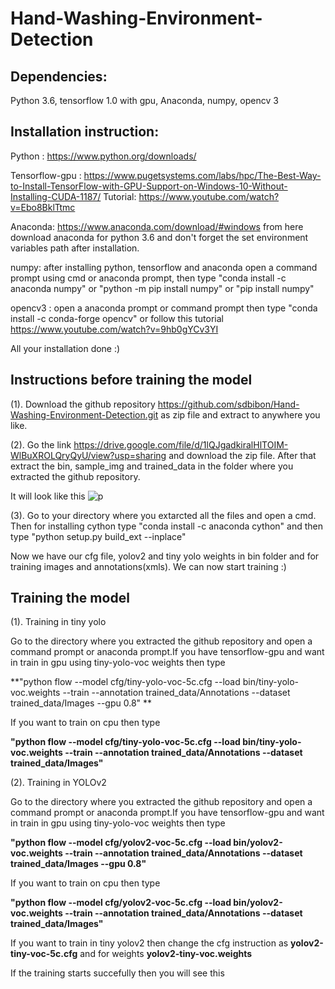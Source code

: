 # Hand-Washing-Environment-Detection

## Dependencies:

Python 3.6, tensorflow 1.0 with gpu, Anaconda, numpy, opencv 3 

## Installation instruction:

Python : https://www.python.org/downloads/

Tensorflow-gpu : https://www.pugetsystems.com/labs/hpc/The-Best-Way-to-Install-TensorFlow-with-GPU-Support-on-Windows-10-Without-Installing-CUDA-1187/
Tutorial: https://www.youtube.com/watch?v=Ebo8BklTtmc

Anaconda: https://www.anaconda.com/download/#windows from here download anaconda for python 3.6 and don't forget the set environment variables path after installation.

numpy: after installing python, tensorflow and anaconda open a command prompt using cmd or anaconda prompt, then type "conda install -c anaconda numpy" or "python -m pip install numpy" or "pip install numpy"

opencv3 : open a anaconda prompt or command prompt then type "conda install -c conda-forge opencv" or follow this tutorial https://www.youtube.com/watch?v=9hb0gYCv3YI 

All your installation done :)

## Instructions before training the model

(1). Download the github repository https://github.com/sdbibon/Hand-Washing-Environment-Detection.git as zip file and extract to anywhere you like.

(2). Go the link https://drive.google.com/file/d/1lQJgadkiralHlTOIM-WlBuXROLQryQyU/view?usp=sharing and download the zip file. After that extract the bin, sample_img and trained_data in the folder where you extracted the github repository.

It will look like this
![p](https://user-images.githubusercontent.com/16569879/49892716-ddd85000-fe06-11e8-848c-6d27b5bdbda8.JPG)

(3). Go to your directory where you extarcted all the files and open a cmd. Then for installing cython type "conda install -c anaconda cython" and then type "python setup.py build_ext --inplace"

Now we have our cfg file, yolov2 and tiny yolo weights in bin folder and for training images and annotations(xmls). We can now start training :)

## Training the model

(1). Training in tiny yolo

Go to the directory where you extracted the github repository and open a command prompt or anaconda prompt.If you have tensorflow-gpu and want in train in gpu using tiny-yolo-voc weights then type

**"python flow --model cfg/tiny-yolo-voc-5c.cfg --load bin/tiny-yolo-voc.weights --train --annotation trained_data/Annotations --dataset trained_data/Images --gpu 0.8" **

If you want to train on cpu then type

**"python flow --model cfg/tiny-yolo-voc-5c.cfg --load bin/tiny-yolo-voc.weights --train --annotation trained_data/Annotations --dataset trained_data/Images"**

(2). Training in YOLOv2

Go to the directory where you extracted the github repository and open a command prompt or anaconda prompt.If you have tensorflow-gpu and want in train in gpu using tiny-yolo-voc weights then type

**"python flow --model cfg/yolov2-voc-5c.cfg --load bin/yolov2-voc.weights --train --annotation trained_data/Annotations --dataset trained_data/Images --gpu 0.8"**

If you want to train on cpu then type

**"python flow --model cfg/yolov2-voc-5c.cfg --load bin/yolov2-voc.weights --train --annotation trained_data/Annotations --dataset trained_data/Images"**

If you want to train in tiny yolov2 then change the cfg instruction as **yolov2-tiny-voc-5c.cfg** and for weights **yolov2-tiny-voc.weights**

If the training starts succefully then you will see this


